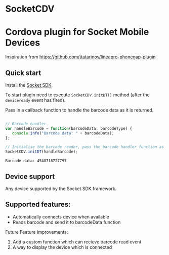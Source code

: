 # SocketCDV
Cordova plugin for Socket Mobile Devices 
========================
Inspiration from https://github.com/ttatarinov/lineapro-phonegap-plugin

## Quick start
Install the [Socket SDK](https://www.socketmobile.com/developers/welcome/).

To start plugin need to execute `SocketCDV.initDT()` method (after the `deviceready` event has fired).

Pass in a callback function to handle the barcode data as it is returned.

```js

// Barcode handler
var handleBarcode = function(barcodeData, barcodeType) {
   console.info("Barcode data: " + barcodeData);
};

// Initialise the barcode reader, pass the barcode handler function as the only parameter
SocketCDV.initDT(handleBarcode);

```

`Barcode data: 4548718727797`

## Device support
Any device supported by the Socket SDK framework.

## Supported features:

* Automatically connects device when available
* Reads barcode and send it to barcodeData function

Future Feature Improvements:
1. Add a custom function which can recieve barcode read event
2. A way to display the device which is connected





